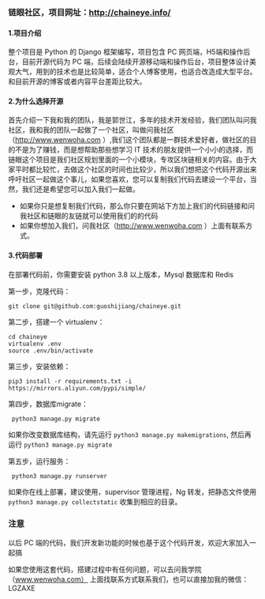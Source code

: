 ### 链眼社区，项目网址：http://chaineye.info/

#### 1.项目介绍

整个项目是 Python 的 Django 框架编写，项目包含 PC 网页端，H5端和操作后台，目前开源代码为 PC 端，后续会陆续开源移动端和操作后台，项目整体设计美观大气，用到的技术也是比较简单，适合个人博客使用，也适合改造成大型平台。和目前开源的博客或者内容平台差距比较大。

#### 2.为什么选择开源

首先介绍一下我和我的团队，我是郭世江，多年的技术开发经验，我们团队叫问我社区，我和我的团队一起做了一个社区，叫做问我社区（http://www.wenwoha.com ）,我们这个团队都是一群技术爱好者，做社区的目的不是为了赚钱，而是想帮助那些想学习 IT 技术的朋友提供一个小小的选择，而链眼这个项目是我们社区规划里面的一个小模块，专攻区块链相关的内容。由于大家平时都比较忙，去做这个社区的时间也比较少，所以我们想把这个代码开源出来呼吁社区一起做这个事儿，如果您喜欢，您可以复制我们代码去建设一个平台，当然，我们还是希望您可以加入我们一起做。

- 如果你只是想复制我们代码，那么你只要在网站下方加上我们的代码链接和问我社区和链眼的友链就可以使用我们的的代码
- 如果你想加入我们，问我社区（http://www.wenwoha.com ）上面有联系方式。

#### 3.代码部署

在部署代码前，你需要安装 python 3.8 以上版本，Mysql 数据库和 Redis

第一步，克隆代码：
```buildoutcfg
git clone git@github.com:guoshijiang/chaineye.git
```

第二步，搭建一个 virtualenv：
```buildoutcfg
cd chaineye
virtualenv .env
source .env/bin/activate
```

第三步，安装依赖：
```buildoutcfg
pip3 install -r requirements.txt -i https://mirrors.aliyun.com/pypi/simple/
```

第四步，数据库migrate：
```buildoutcfg
 python3 manage.py migrate
```
如果你改变数据库结构，请先运行 `python3 manage.py makemigrations`, 然后再运行 `python3 manage.py migrate`

第五步，运行服务：
```buildoutcfg
 python3 manage.py runserver
```

如果你在线上部署，建议使用，supervisor 管理进程，Ng 转发，把静态文件使用 `python3 manage.py collectstatic` 收集到相应的目录。


### 注意

以后 PC 端的代码，我们开发新功能的时候也基于这个代码开发，欢迎大家加入一起搞

如果您使用这套代码，搭建过程中有任何问题，可以去问我学院（www.wenwoha.com） 上面找联系方式联系我们，也可以直接加我的微信：LGZAXE





